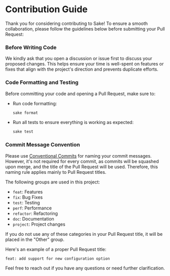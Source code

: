 # Contribution Guide

Thank you for considering contributing to Sake! To ensure a smooth collaboration, please follow the guidelines below before submitting your Pull Request:

### Before Writing Code

We kindly ask that you open a discussion or issue first to discuss your proposed changes. This helps ensure your time is well-spent on features or fixes that align with the project's direction and prevents duplicate efforts.

### Code Formatting and Testing

Before committing your code and opening a Pull Request, make sure to:

- Run code formatting:
  ```bash
  sake format
  ```
- Run all tests to ensure everything is working as expected:
  ```bash
  sake test
  ```

### Commit Message Convention

Please use [Conventional Commits](https://www.conventionalcommits.org/en/v1.0.0/) for naming your commit messages. However, it's not required for every commit, as commits will be squashed upon merge, and the title of the Pull Request will be used. Therefore, this naming rule applies mainly to Pull Request titles.

The following groups are used in this project:

- `feat`: Features
- `fix`: Bug Fixes
- `test`: Testing
- `perf`: Performance
- `refactor`: Refactoring
- `doc`: Documentation
- `project`: Project changes

If you do not use any of these categories in your Pull Request title, it will be placed in the "Other" group.

Here's an example of a proper Pull Request title:

```bash
feat: add support for new configuration option
```

Feel free to reach out if you have any questions or need further clarification.
